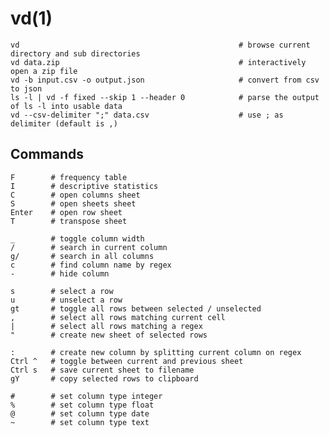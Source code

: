 # vd(1)

    vd                                                 # browse current directory and sub directories
    vd data.zip                                        # interactively open a zip file
    vd -b input.csv -o output.json                     # convert from csv to json
    ls -l | vd -f fixed --skip 1 --header 0            # parse the output of ls -l into usable data
    vd --csv-delimiter ";" data.csv                    # use ; as delimiter (default is ,)

## Commands

    F        # frequency table
    I        # descriptive statistics
    C        # open columns sheet
    S        # open sheets sheet
    Enter    # open row sheet
    T        # transpose sheet

    _        # toggle column width
    /        # search in current column
    g/       # search in all columns
    c        # find column name by regex
    -        # hide column

    s        # select a row
    u        # unselect a row
    gt       # toggle all rows between selected / unselected
    ,        # select all rows matching current cell
    |        # select all rows matching a regex
    "        # create new sheet of selected rows

    :        # create new column by splitting current column on regex
    Ctrl ^   # toggle between current and previous sheet
    Ctrl s   # save current sheet to filename
    gY       # copy selected rows to clipboard

    #        # set column type integer
    %        # set column type float
    @        # set column type date
    ~        # set column type text
